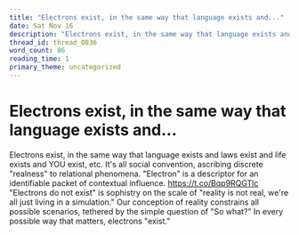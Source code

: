 ```yaml
---
title: "Electrons exist, in the same way that language exists and..."
date: Sat Nov 16
description: "Electrons exist, in the same way that language exists and laws exist and life exists and YOU exist, etc."
thread_id: thread_0836
word_count: 86
reading_time: 1
primary_theme: uncategorized
---
```


# Electrons exist, in the same way that language exists and...

Electrons exist, in the same way that language exists and laws exist and life exists and YOU exist, etc. It's all social convention, ascribing discrete "realness" to relational phenomena. "Electron" is a descriptor for an identifiable packet of contextual influence. https://t.co/Bqp9RQGTlc "Electrons do not exist" is sophistry on the scale of "reality is not real, we're all just living in a simulation." Our conception of reality constrains all possible scenarios, tethered by the simple question of "So what?" In every possible way that matters, electrons "exist."
